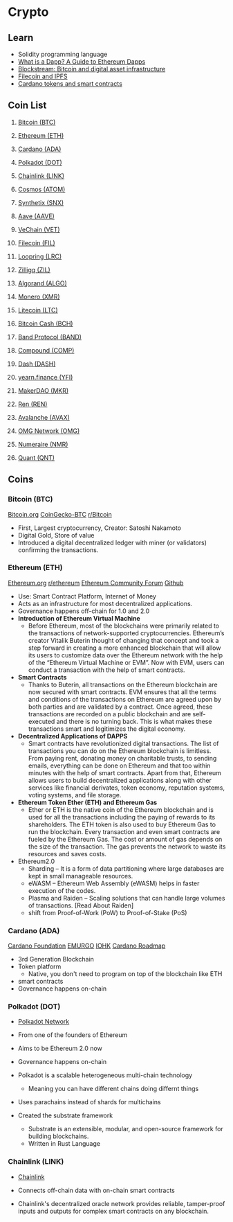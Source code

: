# Crypto


## Learn

- Solidity programming language
- [What is a Dapp? A Guide to Ethereum Dapps](https://www.freecodecamp.org/news/what-is-a-dapp-a-guide-to-ethereum-dapps/)
- [Blockstream: Bitcoin and digital asset infrastructure](https://blockstream.com/)
- [Filecoin and IPFS](https://protocol.ai/work/)
- [Cardano tokens and smart contracts](https://developers.cardano.org/en/)

## Coin List

1. [Bitcoin (BTC)](https://bitcoin.org/en/)
2. [Ethereum (ETH)](https://ethereum.org/en/)
3. [Cardano (ADA)](https://cardano.org/)
4. [Polkadot (DOT)](https://polkadot.network)
5. [Chainlink (LINK)](https://chain.link/)
6. [Cosmos (ATOM)](https://cosmos.network/)
7. [Synthetix (SNX)](https://www.synthetix.io/)
8. [Aave (AAVE)](https://aave.com/)
10. [VeChain (VET)](https://www.vechain.org/)
18. [Filecoin (FIL)](https://filecoin.io/)

22. [Loopring (LRC)](https://loopring.org/)
21. [Zilligq (ZIL)](https://www.zilliqa.com/)

19. [Algorand (ALGO)](https://www.algorand.com/)
11. [Monero (XMR)](https://www.getmonero.org/)
12. [Litecoin (LTC)](https://litecoin.org/)
13. [Bitcoin Cash (BCH)](https://www.bitcoincash.org/)
14. [Band Protocol (BAND)](https://bandprotocol.com/)
15. [Compound (COMP)](https://compound.finance/governance/comp)
16. [Dash (DASH)](https://www.dash.org/)
17. [yearn.finance (YFI)](https://yearn.finance/)
20. [MakerDAO (MKR)](https://makerdao.com/en/)
23. [Ren (REN)](https://renproject.io/)
24. [Avalanche (AVAX)](https://www.avalabs.org/)
25. [OMG Network (OMG)](https://omg.network/)
26. [Numeraire (NMR)](https://erasure.world/)
27. [Quant (QNT)](https://www.quant.network/)

## Coins

### Bitcoin (BTC)

[Bitcoin.org](https://bitcoin.org/en/)
[CoinGecko-BTC](https://www.coingecko.com/en/coins/bitcoin)
[r/Bitcoin](https://www.reddit.com/r/Bitcoin/)

- First, Largest cryptocurrency, Creator: Satoshi Nakamoto
- Digital Gold, Store of value
- Introduced a digital decentralized ledger with miner (or validators) confirming the transactions.

### Ethereum (ETH)

[Ethereum.org](https://ethereum.org/en/)
[r/ethereum](https://www.reddit.com/r/ethereum/)
[Ethereum Community Forum](https://forum.ethereum.org/)
[Github](https://github.com/ethereum)

- Use: Smart Contract Platform, Internet of Money
- Acts as an infrastructure for most decentralized applications.
- Governance happens off-chain for 1.0 and 2.0
- **Introduction of Ethereum Virtual Machine**
  - Before Ethereum, most of the blockchains were primarily related to the transactions of network-supported cryptocurrencies. Ethereum’s creator Vitalik Buterin thought of changing that concept and took a step forward in creating a more enhanced blockchain that will allow its users to customize data over the Ethereum network with the help of the “Ethereum Virtual Machine or EVM”. Now with EVM, users can conduct a transaction with the help of smart contracts.
- **Smart Contracts**
  - Thanks to Buterin, all transactions on the Ethereum blockchain are now secured with smart contracts. EVM ensures that all the terms and conditions of the transactions on Ethereum are agreed upon by both parties and are validated by a contract. Once agreed, these transactions are recorded on a public blockchain and are self-executed and there is no turning back. This is what makes these transactions smart and legitimizes the digital economy.
- **Decentralized Applications of DAPPS**
  - Smart contracts have revolutionized digital transactions. The list of transactions you can do on the Ethereum blockchain is limitless. From paying rent, donating money on charitable trusts, to sending emails, everything can be done on Ethereum and that too within minutes with the help of smart contracts. Apart from that, Ethereum allows users to build decentralized applications along with other services like financial derivates, token economy, reputation systems, voting systems, and file storage.
- **Ethereum Token Ether (ETH) and Ethereum Gas**
  - Ether or ETH is the native coin of the Ethereum blockchain and is used for all the transactions including the paying of rewards to its shareholders. The ETH token is also used to buy Ethereum Gas to run the blockchain. Every transaction and even smart contracts are fueled by the Ethereum Gas. The cost or amount of gas depends on the size of the transaction. The gas prevents the network to waste its resources and saves costs.
- Ethereum2.0
  - Sharding – It is a form of data partitioning where large databases are kept in small manageable resources.
  - eWASM – Ethereum Web Assembly (eWASM) helps in faster execution of the codes.
  - Plasma and Raiden – Scaling solutions that can handle large volumes of transactions. [Read About Raiden]
  - shift from Proof-of-Work (PoW) to Proof-of-Stake (PoS)


### Cardano (ADA)

[Cardano Foundation](https://cardano.org/)
[EMURGO](https://emurgo.io/)
[IOHK](https://iohk.io/)
[Cardano Roadmap](https://roadmap.cardano.org/en/)

- 3rd Generation Blockchain
- Token platform
  - Native, you don't need to program on top of the blockchain like ETH
- smart contracts
- Governance happens on-chain

### Polkadot (DOT)

- [Polkadot Network](https://polkadot.network/)

- From one of the founders of Ethereum
- Aims to be Ethereum 2.0 now
- Governance happens on-chain
- Polkadot is a scalable heterogeneous multi-chain technology
  - Meaning you can have different chains doing differnt things
- Uses parachains instead of shards for multichains
- Created the substrate framework
  - Substrate is an extensible, modular, and open-source framework for building blockchains.
  - Written in Rust Language

### Chainlink (LINK)

- [Chainlink](https://chain.link/)

- Connects off-chain data with on-chain smart contracts
- Chainlink's decentralized oracle network provides reliable, tamper-proof inputs and outputs for complex smart contracts on any blockchain.
